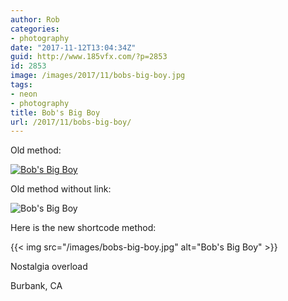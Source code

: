 ```yaml
---
author: Rob
categories:
- photography
date: "2017-11-12T13:04:34Z"
guid: http://www.185vfx.com/?p=2853
id: 2853
image: /images/2017/11/bobs-big-boy.jpg
tags:
- neon
- photography
title: Bob's Big Boy
url: /2017/11/bobs-big-boy/
---
```


Old method: 

[![Bob's Big Boy](/images/bobs-big-boy.jpg)](/images/bobs-big-boy.jpg)

Old method without link:

![Bob's Big Boy](/images/bobs-big-boy.jpg)

Here is the new shortcode method:

{{< img src="/images/bobs-big-boy.jpg" alt="Bob's Big Boy" >}}

Nostalgia overload

Burbank, CA